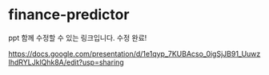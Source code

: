 # finance-predictor

ppt 함께 수정할 수 있는 링크입니다. 수정 완료!

https://docs.google.com/presentation/d/1e1qyp_7KUBAcso_0igSjJB91_UuwzIhdRYLJklQhk8A/edit?usp=sharing
